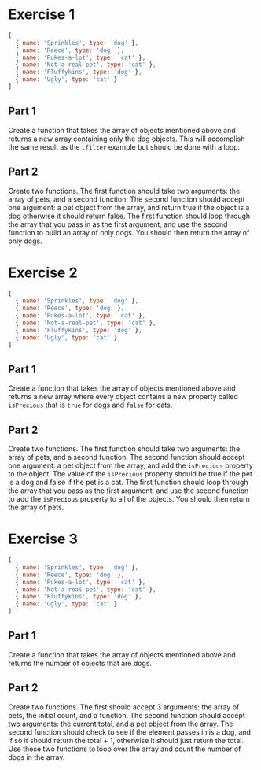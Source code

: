 # Exercise 1

```js
[
  { name: 'Sprinkles', type: 'dog' },
  { name: 'Reece', type: 'dog' },
  { name: 'Pukes-a-lot', type: 'cat' },
  { name: 'Not-a-real-pet', type: 'cat' },
  { name: 'Fluffykins', type: 'dog' },
  { name: 'Ugly', type: 'cat' }
]
```

## Part 1

Create a function that takes the array of objects mentioned above and returns a new array containing only the dog objects. 
This will accomplish the same result as the `.filter` example but should be done with a loop.

## Part 2

Create two functions. The first function should take two arguments: the array of pets, and a second function. 
The second function should accept one argument: a pet object from the array, 
and return true if the object is a dog otherwise it should return false.
The first function should loop through the array that you pass in as the first argument, 
and use the second function to build an array of only dogs. You should then return the array of only dogs.


# Exercise 2

```js
[
  { name: 'Sprinkles', type: 'dog' },
  { name: 'Reece', type: 'dog' },
  { name: 'Pukes-a-lot', type: 'cat' },
  { name: 'Not-a-real-pet', type: 'cat' },
  { name: 'Fluffykins', type: 'dog' },
  { name: 'Ugly', type: 'cat' }
]
```

## Part 1

Create a function that takes the array of objects mentioned above and returns a new array where every object contains a new property called `isPrecious` that is `true` for dogs and `false` for cats.

## Part 2

Create two functions. 
The first function should take two arguments: the array of pets, and a second function.
The second function should accept one argument: a pet object from the array, 
and add the `isPrecious` property to the object. 
The value of the `isPrecious` property should be true if the pet is 
a dog and false if the pet is a cat.
The first function should loop through the array that you pass as the first argument, 
and use the second function to add the `isPrecious` property to all of the objects. 
You should then return the array of pets.

# Exercise 3

```js
[
  { name: 'Sprinkles', type: 'dog' },
  { name: 'Reece', type: 'dog' },
  { name: 'Pukes-a-lot', type: 'cat' },
  { name: 'Not-a-real-pet', type: 'cat' },
  { name: 'Fluffykins', type: 'dog' },
  { name: 'Ugly', type: 'cat' }
]
```

## Part 1

Create a function that takes the array of objects mentioned above and returns the number of objects that are dogs.

## Part 2

Create two functions. The first should accept 3 arguments: the array of pets, the initial count, and a function. The second function should 
accept two arguments: the current total, and a pet object from the array. 
The second function should check to see if the element passes in is a dog, and if so it should return the total + 1, otherwise it should just return the total.
Use these two functions to loop over the array and count the number of dogs in the array. 


